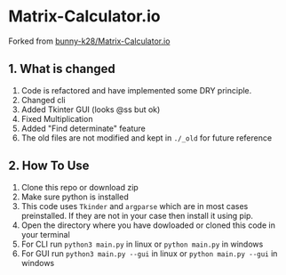 # Matrix-Calculator.io
Forked from [bunny-k28/Matrix-Calculator.io](https://github.com/bunny-k28/Matrix-Calculator.io)

## 1. What is changed
1. Code is refactored and have implemented some DRY principle.
2. Changed cli
3. Added Tkinter GUI (looks @ss but ok)
4. Fixed Multiplication
5. Added "Find determinate" feature
6. The old files are not modified and kept in `./_old` for future reference

## 2. How To Use
1. Clone this repo or download zip
2. Make sure python is installed
3. This code uses `Tkinder` and `argparse` which are in most cases preinstalled. If they are not in your case then install it using pip.
4. Open the directory where you have dowloaded or cloned this code in your terminal
5. For CLI run `python3 main.py` in linux or `python main.py` in windows
6. For GUI run `python3 main.py --gui` in linux or `python main.py --gui` in windows

